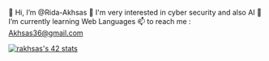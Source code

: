 👋 Hi, I’m @Rida-Akhsas
👀 I'm very interested in cyber security and also AI
🌱 I’m currently learning Web Languages
📫 to reach me : Akhsas36@gmail.com

[![rakhsas's 42 stats](https://badge42.herokuapp.com/api/stats/rakhsas?privacyName=true)](https://profile.intra.42.fr/users/rakhsas)

